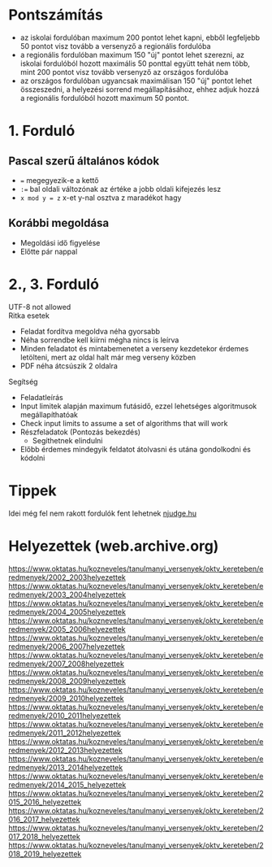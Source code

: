 # Pontszámítás
- az iskolai fordulóban maximum 200 pontot lehet kapni, ebből legfeljebb 50 pontot visz tovább a versenyző a regionális fordulóba
- a regionális fordulóban maximum 150 "új" pontot lehet szerezni, az iskolai fordulóból hozott maximális 50 ponttal együtt tehát nem több, mint 200 pontot visz tovább versenyző az országos fordulóba
- az országos fordulóban ugyancsak maximálisan 150 "új" pontot lehet összeszedni, a helyezési sorrend megállapításához, ehhez adjuk hozzá a regionális fordulóból hozott maximum 50 pontot.
# 1. Forduló
## Pascal szerű általános kódok
- `=` megegyezik-e a kettő
- `:=` bal oldali változónak az értéke a jobb oldali kifejezés lesz
- `x mod y = z` x-et y-nal osztva z maradékot hagy
## Korábbi megoldása
- Megoldási idő figyelése
- Előtte pár nappal
# 2., 3. Forduló
UTF-8 not allowed  
Ritka esetek
- Feladat fordítva megoldva néha gyorsabb
- Néha sorrendbe kell kiírni mégha nincs is leírva
- Minden feladatot és mintabemenetet a verseny kezdetekor érdemes letölteni, mert az oldal halt már meg verseny közben
- PDF néha átcsúszik 2 oldalra

Segítség
- Feladatleírás
- Input limitek alapján maximum futásidő, ezzel lehetséges algoritmusok megállapíthatóak
- Check input limits to assume a set of algorithms that will work
- Részfeladatok (Pontozás bekezdés)
  - Segíthetnek elindulni
- Előbb érdemes mindegyik feldatot átolvasni és utána gondolkodni és kódolni

# Tippek
Idei még fel nem rakott fordulók fent lehetnek [njudge.hu](https://njudge.hu)

# Helyezettek (web.archive.org)
https://www.oktatas.hu/kozneveles/tanulmanyi_versenyek/oktv_kereteben/eredmenyek/2002_2003helyezettek  
https://www.oktatas.hu/kozneveles/tanulmanyi_versenyek/oktv_kereteben/eredmenyek/2003_2004helyezettek  
https://www.oktatas.hu/kozneveles/tanulmanyi_versenyek/oktv_kereteben/eredmenyek/2004_2005helyezettek  
https://www.oktatas.hu/kozneveles/tanulmanyi_versenyek/oktv_kereteben/eredmenyek/2005_2006helyezettek  
https://www.oktatas.hu/kozneveles/tanulmanyi_versenyek/oktv_kereteben/eredmenyek/2006_2007helyezettek  
https://www.oktatas.hu/kozneveles/tanulmanyi_versenyek/oktv_kereteben/eredmenyek/2007_2008helyezettek  
https://www.oktatas.hu/kozneveles/tanulmanyi_versenyek/oktv_kereteben/eredmenyek/2008_2009helyezettek  
https://www.oktatas.hu/kozneveles/tanulmanyi_versenyek/oktv_kereteben/eredmenyek/2009_2010helyezettek  
https://www.oktatas.hu/kozneveles/tanulmanyi_versenyek/oktv_kereteben/eredmenyek/2010_2011helyezettek  
https://www.oktatas.hu/kozneveles/tanulmanyi_versenyek/oktv_kereteben/eredmenyek/2011_2012helyezettek  
https://www.oktatas.hu/kozneveles/tanulmanyi_versenyek/oktv_kereteben/eredmenyek/2012_2013helyezettek  
https://www.oktatas.hu/kozneveles/tanulmanyi_versenyek/oktv_kereteben/eredmenyek/2013_2014helyezettek  
https://www.oktatas.hu/kozneveles/tanulmanyi_versenyek/oktv_kereteben/eredmenyek/2014_2015_helyezettek  
https://www.oktatas.hu/kozneveles/tanulmanyi_versenyek/oktv_kereteben/2015_2016_helyezettek  
https://www.oktatas.hu/kozneveles/tanulmanyi_versenyek/oktv_kereteben/2016_2017_helyezettek  
https://www.oktatas.hu/kozneveles/tanulmanyi_versenyek/oktv_kereteben/2017_2018_helyezettek  
https://www.oktatas.hu/kozneveles/tanulmanyi_versenyek/oktv_kereteben/2018_2019_helyezettek  
